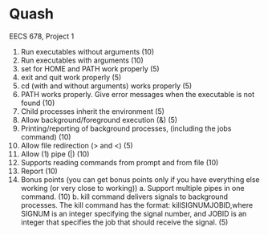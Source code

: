 # Quash
EECS 678, Project 1

1. Run executables without arguments (10)
2. Run executables with arguments (10)
3. set for HOME and PATH work properly (5)
4. exit and quit work properly (5)
5. cd (with and without arguments) works properly (5)
6. PATH works properly. Give error messages when the executable is not found (10)
7. Child processes inherit the environment (5)
8. Allow background/foreground execution (&) (5)
9. Printing/reporting of background processes, (including the jobs command) (10)
10. Allow file redirection (> and <) (5)
11. Allow (1) pipe (|) (10)
12. Supports reading commands from prompt and from file (10)
13. Report (10)
14. Bonus points (you can get bonus points only if you have everything else working (or
very close to working))
a. Support multiple pipes in one command. (10)
b. kill command delivers signals to background processes. The kill command has
the format: ​killSIGNUMJOBID,​where SIGNUM is an integer specifying the signal number, and JOBID is an integer that specifies the job that should receive the signal. (5)
